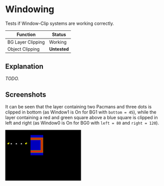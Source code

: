 Windowing
=========

Tests if Window-Clip systems are working correctly.

| Function          | Status       |
|-------------------|--------------|
| BG Layer Clipping | Working      |
| Object Clipping   | **Untested** |

Explanation
-----------

_TODO._

Screenshots
-----------

It can be seen that the layer containing two Pacmans and three dots is clipped
in bottom (as Window1 is On for BG1 with `bottom = 45`), while the layer
containing a red and green square above a blue square is clipped in left and
right (as Window0 is On for BG0 with `left = 80` and `right = 120`).

![Windowing Example 1](screenshots/windowing-0.png)
